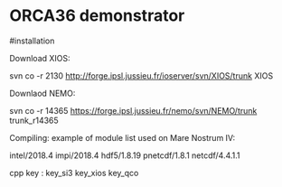 # ORCA36 demonstrator

#installation

Download XIOS:

svn co -r 2130 http://forge.ipsl.jussieu.fr/ioserver/svn/XIOS/trunk XIOS

Downlaod NEMO:

svn co -r 14365 https://forge.ipsl.jussieu.fr/nemo/svn/NEMO/trunk trunk_r14365


Compiling: example of module list used on Mare Nostrum IV:

intel/2018.4 impi/2018.4 hdf5/1.8.19 pnetcdf/1.8.1 netcdf/4.4.1.1 


cpp key : key_si3 key_xios key_qco

